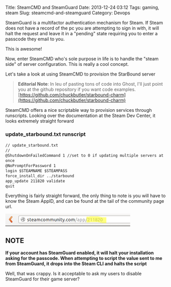 Title: SteamCMD and SteamGuard
Date: 2013-12-24 03:12
Tags: gaming, steam
Slug: steamcmd-and-steamguard
Category: Devops

SteamGuard is a multifactor authentication mechanism for Steam. If Steam does not have a record of the pc you are attempting to sign in with, it will halt the request and leave it in a "pending" state requiring you to enter a passcode they email to you.

This is awesome!

Now, enter SteamCMD who's sole purpose in life is to handle the "steam side" of server configuration. This is really a cool concept.

Let's take a look at using SteamCMD to provision the StarBound server

> **Editorial Note**: In leu of pasting tons of code into Ghost, I'll just point you at the github repository if you want code examples. [https://github.com/chuckbutler/starbound-charm](https://github.com/chuckbutler/starbound-charm)


SteamCMD offers a nice scriptable way to provision services through runscripts. Looking over the documentation at the Steam Dev Center, it looks extremely straight forward

### update_starbound.txt runscript
```
// update_starbound.txt
//
@ShutdownOnFailedCommand 1 //set to 0 if updating multiple servers at once
@NoPromptForPassword 1
login $STEAMNAME $STEAMPASS
force_install_dir ../starbound
app_update 211820 validate
quit
```

Everything is fairly straight forward, the only thing to note is you will have to know the Steam AppID, and can be found at the tail of the community page url.

![](/images/2013/Dec/Selection_011.png)

## NOTE

**If your account has SteamGuard enabled, it will halt your installation asking for the passcode. When attempting to script the value sent to me from SteamGuard, it drops into the Steam CLI and halts the script**

Well, that was crappy. Is it acceptable to ask my users to disable SteamGuard for their game server?
